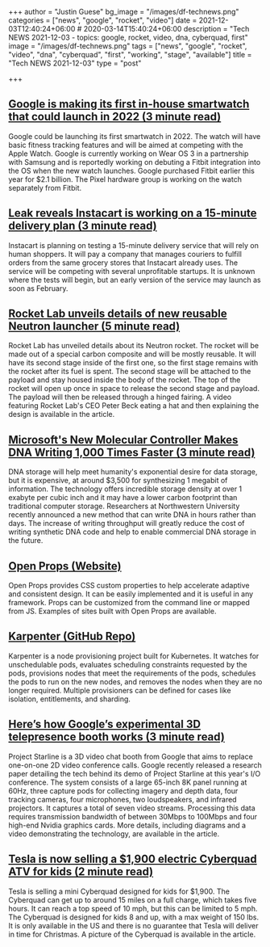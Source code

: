 +++
author = "Justin Guese"
bg_image = "/images/df-technews.png"
categories = ["news", "google", "rocket", "video"]
date = 2021-12-03T12:40:24+06:00 # 2020-03-14T15:40:24+06:00
description = "Tech NEWS 2021-12-03 - topics: google, rocket, video, dna, cyberquad, first"
image = "/images/df-technews.png"
tags = ["news", "google", "rocket", "video", "dna", "cyberquad", "first", "working", "stage", "available"]
title = "Tech NEWS 2021-12-03"
type = "post"

+++

## [Google is making its first in-house smartwatch that could launch in 2022 (3 minute read)](https://www.theverge.com/2021/12/2/22814461/google-pixel-watch-wear-os-2022-rohan?scrolla=5eb6d68b7fedc32c19ef33b4)

Google could be launching its first smartwatch in 2022. The watch will have basic fitness tracking features and will be aimed at competing with the Apple Watch. Google is currently working on Wear OS 3 in a partnership with Samsung and is reportedly working on debuting a Fitbit integration into the OS when the new watch launches. Google purchased Fitbit earlier this year for $2.1 billion. The Pixel hardware group is working on the watch separately from Fitbit.

## [Leak reveals Instacart is working on a 15-minute delivery plan (3 minute read)](https://bgr.com/lifestyle/leak-reveals-instacart-is-working-on-a-15-minute-delivery-plan/)

Instacart is planning on testing a 15-minute delivery service that will rely on human shoppers. It will pay a company that manages couriers to fulfill orders from the same grocery stores that Instacart already uses. The service will be competing with several unprofitable startups. It is unknown where the tests will begin, but an early version of the service may launch as soon as February.

## [Rocket Lab unveils details of new reusable Neutron launcher (5 minute read)](https://www.theverge.com/2021/12/2/22813819/rocket-lab-neutron-launch-satellite-reusable-mega-constellations)

Rocket Lab has unveiled details about its Neutron rocket. The rocket will be made out of a special carbon composite and will be mostly reusable. It will have its second stage inside of the first one, so the first stage remains with the rocket after its fuel is spent. The second stage will be attached to the payload and stay housed inside the body of the rocket. The top of the rocket will open up once in space to release the second stage and payload. The payload will then be released through a hinged fairing. A video featuring Rocket Lab's CEO Peter Beck eating a hat and then explaining the design is available in the article.

## [Microsoft's New Molecular Controller Makes DNA Writing 1,000 Times Faster (3 minute read)](https://interestingengineering.com/microsofts-new-molecular-controller-makes-dna-writing-1000-times-faster)

DNA storage will help meet humanity's exponential desire for data storage, but it is expensive, at around $3,500 for synthesizing 1 megabit of information. The technology offers incredible storage density at over 1 exabyte per cubic inch and it may have a lower carbon footprint than traditional computer storage. Researchers at Northwestern University recently announced a new method that can write DNA in hours rather than days. The increase of writing throughput will greatly reduce the cost of writing synthetic DNA code and help to enable commercial DNA storage in the future.

## [Open Props (Website)](https://open-props.style/)

Open Props provides CSS custom properties to help accelerate adaptive and consistent design. It can be easily implemented and it is useful in any framework. Props can be customized from the command line or mapped from JS. Examples of sites built with Open Props are available.

## [Karpenter (GitHub Repo)](https://github.com/aws/karpenter)

Karpenter is a node provisioning project built for Kubernetes. It watches for unschedulable pods, evaluates scheduling constraints requested by the pods, provisions nodes that meet the requirements of the pods, schedules the pods to run on the new nodes, and removes the nodes when they are no longer required. Multiple provisioners can be defined for cases like isolation, entitlements, and sharding.

## [Here’s how Google’s experimental 3D telepresence booth works (3 minute read)](https://www.theverge.com/2021/12/2/22813731/google-project-starline-specs-features-research-paper-8k-tv-microphones-camera-capture-pods)

Project Starline is a 3D video chat booth from Google that aims to replace one-on-one 2D video conference calls. Google recently released a research paper detailing the tech behind its demo of Project Starline at this year's I/O conference. The system consists of a large 65-inch 8K panel running at 60Hz, three capture pods for collecting imagery and depth data, four tracking cameras, four microphones, two loudspeakers, and infrared projectors. It captures a total of seven video streams. Processing this data requires transmission bandwidth of between 30Mbps to 100Mbps and four high-end Nvidia graphics cards. More details, including diagrams and a video demonstrating the technology, are available in the article.

## [Tesla is now selling a $1,900 electric Cyberquad ATV for kids (2 minute read)](https://techcrunch.com/2021/12/02/tesla-is-now-selling-a-1900-electric-cyberquad-atv-for-kids/)

Tesla is selling a mini Cyberquad designed for kids for $1,900. The Cyberquad can get up to around 15 miles on a full charge, which takes five hours. It can reach a top speed of 10 mph, but this can be limited to 5 mph. The Cyberquad is designed for kids 8 and up, with a max weight of 150 lbs. It is only available in the US and there is no guarantee that Tesla will deliver in time for Christmas. A picture of the Cyberquad is available in the article.

